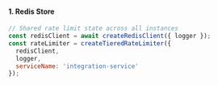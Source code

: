 #### 1. Redis Store

```javascript
// Shared rate limit state across all instances
const redisClient = await createRedisClient({ logger });
const rateLimiter = createTieredRateLimiter({
  redisClient,
  logger,
  serviceName: 'integration-service'
});
```
